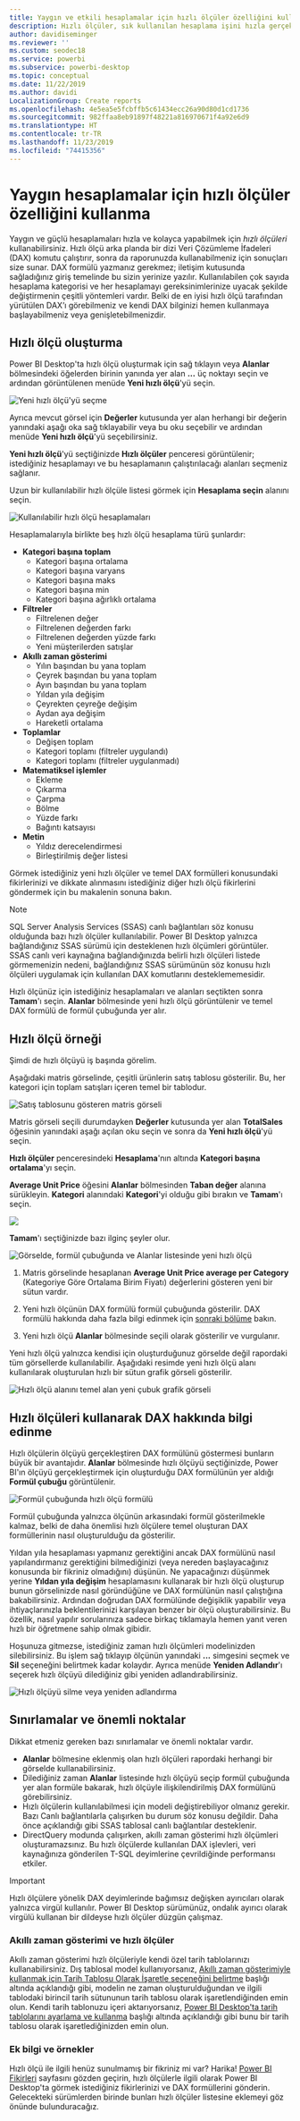 ```yaml
---
title: Yaygın ve etkili hesaplamalar için hızlı ölçüler özelliğini kullanma
description: Hızlı ölçüler, sık kullanılan hesaplama işini hızla gerçekleştiren kullanıma hazır DAX formülleri sağlar.
author: davidiseminger
ms.reviewer: ''
ms.custom: seodec18
ms.service: powerbi
ms.subservice: powerbi-desktop
ms.topic: conceptual
ms.date: 11/22/2019
ms.author: davidi
LocalizationGroup: Create reports
ms.openlocfilehash: 4e5ea5e5fcbffb5c61434ecc26a90d80d1cd1736
ms.sourcegitcommit: 982ffaa8eb91897f48221a816970671f4a92e6d9
ms.translationtype: HT
ms.contentlocale: tr-TR
ms.lasthandoff: 11/23/2019
ms.locfileid: "74415356"
---
```

# <a name="use-quick-measures-for-common-calculations"></a>Yaygın hesaplamalar için hızlı ölçüler özelliğini kullanma
Yaygın ve güçlü hesaplamaları hızla ve kolayca yapabilmek için *hızlı ölçüleri* kullanabilirsiniz. Hızlı ölçü arka planda bir dizi Veri Çözümleme İfadeleri (DAX) komutu çalıştırır, sonra da raporunuzda kullanabilmeniz için sonuçları size sunar. DAX formülü yazmanız gerekmez; iletişim kutusunda sağladığınız giriş temelinde bu sizin yerinize yazılır. Kullanılabilen çok sayıda hesaplama kategorisi ve her hesaplamayı gereksinimlerinize uyacak şekilde değiştirmenin çeşitli yöntemleri vardır. Belki de en iyisi hızlı ölçü tarafından yürütülen DAX’ı görebilmeniz ve kendi DAX bilginizi hemen kullanmaya başlayabilmeniz veya genişletebilmenizdir.

## <a name="create-a-quick-measure"></a>Hızlı ölçü oluşturma

Power BI Desktop'ta hızlı ölçü oluşturmak için sağ tıklayın veya **Alanlar** bölmesindeki öğelerden birinin yanında yer alan **...** üç noktayı seçin ve ardından görüntülenen menüde **Yeni hızlı ölçü**'yü seçin. 

![Yeni hızlı ölçü'yü seçme](media/desktop-quick-measures/quick-measures_01.png)

Ayrıca mevcut görsel için **Değerler** kutusunda yer alan herhangi bir değerin yanındaki aşağı oka sağ tıklayabilir veya bu oku seçebilir ve ardından menüde **Yeni hızlı ölçü**'yü seçebilirsiniz. 

**Yeni hızlı ölçü**'yü seçtiğinizde **Hızlı ölçüler** penceresi görüntülenir; istediğiniz hesaplamayı ve bu hesaplamanın çalıştırılacağı alanları seçmeniz sağlanır. 

Uzun bir kullanılabilir hızlı ölçüle listesi görmek için **Hesaplama seçin** alanını seçin. 

![Kullanılabilir hızlı ölçü hesaplamaları](media/desktop-quick-measures/quick-measures_04.png)

Hesaplamalarıyla birlikte beş hızlı ölçü hesaplama türü şunlardır:

* **Kategori başına toplam**
  * Kategori başına ortalama
  * Kategori başına varyans
  * Kategori başına maks
  * Kategori başına min
  * Kategori başına ağırlıklı ortalama
* **Filtreler**
  * Filtrelenen değer
  * Filtrelenen değerden farkı
  * Filtrelenen değerden yüzde farkı
  * Yeni müşterilerden satışlar
* **Akıllı zaman gösterimi**
  * Yılın başından bu yana toplam
  * Çeyrek başından bu yana toplam
  * Ayın başından bu yana toplam
  * Yıldan yıla değişim
  * Çeyrekten çeyreğe değişim
  * Aydan aya değişim
  * Hareketli ortalama
* **Toplamlar**
  * Değişen toplam
  * Kategori toplamı (filtreler uygulandı)
  * Kategori toplamı (filtreler uygulanmadı)
* **Matematiksel işlemler**
  * Ekleme
  * Çıkarma
  * Çarpma
  * Bölme
  * Yüzde farkı
  * Bağıntı katsayısı
* **Metin**
  * Yıldız derecelendirmesi
  * Birleştirilmiş değer listesi

Görmek istediğiniz yeni hızlı ölçüler ve temel DAX formülleri konusundaki fikirlerinizi ve dikkate alınmasını istediğiniz diğer hızlı ölçü fikirlerini göndermek için bu makalenin sonuna bakın.

> [!NOTE]
> SQL Server Analysis Services (SSAS) canlı bağlantıları söz konusu olduğunda bazı hızlı ölçüler kullanılabilir. Power BI Desktop yalnızca bağlandığınız SSAS sürümü için desteklenen hızlı ölçümleri görüntüler. SSAS canlı veri kaynağına bağlandığınızda belirli hızlı ölçüleri listede görmemenizin nedeni, bağlandığınız SSAS sürümünün söz konusu hızlı ölçüleri uygulamak için kullanılan DAX komutlarını desteklememesidir.

Hızlı ölçünüz için istediğiniz hesaplamaları ve alanları seçtikten sonra **Tamam**'ı seçin. **Alanlar** bölmesinde yeni hızlı ölçü görüntülenir ve temel DAX formülü de formül çubuğunda yer alır. 

## <a name="quick-measure-example"></a>Hızlı ölçü örneği
Şimdi de hızlı ölçüyü iş başında görelim.

Aşağıdaki matris görselinde, çeşitli ürünlerin satış tablosu gösterilir. Bu, her kategori için toplam satışları içeren temel bir tablodur.

![Satış tablosunu gösteren matris görseli](media/desktop-quick-measures/quick-measures_05.png)

Matris görseli seçili durumdayken **Değerler** kutusunda yer alan **TotalSales** öğesinin yanındaki aşağı açılan oku seçin ve sonra da **Yeni hızlı ölçü**'yü seçin. 

**Hızlı ölçüler** penceresindeki **Hesaplama**'nın altında **Kategori başına ortalama**'yı seçin. 

**Average Unit Price** öğesini **Alanlar** bölmesinden **Taban değer** alanına sürükleyin. **Kategori** alanındaki **Kategori**'yi olduğu gibi bırakın ve **Tamam**'ı seçin. 

![](media/desktop-quick-measures/quick-measures_06.png)

**Tamam**'ı seçtiğinizde bazı ilginç şeyler olur.

![Görselde, formül çubuğunda ve Alanlar listesinde yeni hızlı ölçü](media/desktop-quick-measures/quick-measures_07.png)

1. Matris görselinde hesaplanan **Average Unit Price average per Category** (Kategoriye Göre Ortalama Birim Fiyatı) değerlerini gösteren yeni bir sütun vardır.
   
2. Yeni hızlı ölçünün DAX formülü formül çubuğunda gösterilir. DAX formülü hakkında daha fazla bilgi edinmek için [sonraki bölüme](#learn-dax-by-using-quick-measures) bakın.
   
3. Yeni hızlı ölçü **Alanlar** bölmesinde seçili olarak gösterilir ve vurgulanır. 

Yeni hızlı ölçü yalnızca kendisi için oluşturduğunuz görselde değil rapordaki tüm görsellerde kullanılabilir. Aşağıdaki resimde yeni hızlı ölçü alanı kullanılarak oluşturulan hızlı bir sütun grafik görseli gösterilir.

![Hızlı ölçü alanını temel alan yeni çubuk grafik görseli](media/desktop-quick-measures/quick-measures_09.png)

## <a name="learn-dax-by-using-quick-measures"></a>Hızlı ölçüleri kullanarak DAX hakkında bilgi edinme
Hızlı ölçülerin ölçüyü gerçekleştiren DAX formülünü göstermesi bunların büyük bir avantajıdır. **Alanlar** bölmesinde hızlı ölçüyü seçtiğinizde, Power BI'ın ölçüyü gerçekleştirmek için oluşturduğu DAX formülünün yer aldığı **Formül çubuğu** görüntülenir.

![Formül çubuğunda hızlı ölçü formülü](media/desktop-quick-measures/quick-measures_10.png)

Formül çubuğunda yalnızca ölçünün arkasındaki formül gösterilmekle kalmaz, belki de daha önemlisi hızlı ölçülere temel oluşturan DAX formüllerinin nasıl oluşturulduğu da gösterilir.

Yıldan yıla hesaplaması yapmanız gerektiğini ancak DAX formülünü nasıl yapılandırmanız gerektiğini bilmediğinizi (veya nereden başlayacağınız konusunda bir fikriniz olmadığını) düşünün. Ne yapacağınızı düşünmek yerine **Yıldan yıla değişim** hesaplamasını kullanarak bir hızlı ölçü oluşturup bunun görselinizde nasıl göründüğüne ve DAX formülünün nasıl çalıştığına bakabilirsiniz. Ardından doğrudan DAX formülünde değişiklik yapabilir veya ihtiyaçlarınızla beklentilerinizi karşılayan benzer bir ölçü oluşturabilirsiniz. Bu özellik, nasıl yapılır sorularınıza sadece birkaç tıklamayla hemen yanıt veren hızlı bir öğretmene sahip olmak gibidir. 

Hoşunuza gitmezse, istediğiniz zaman hızlı ölçümleri modelinizden silebilirsiniz. Bu işlem sağ tıklayıp ölçünün yanındaki **...** simgesini seçmek ve **Sil** seçeneğini belirtmek kadar kolaydır. Ayrıca menüde **Yeniden Adlandır**'ı seçerek hızlı ölçüyü dilediğiniz gibi yeniden adlandırabilirsiniz. 

![Hızlı ölçüyü silme veya yeniden adlandırma](media/desktop-quick-measures/quick-measures_11.png)

## <a name="limitations-and-considerations"></a>Sınırlamalar ve önemli noktalar
Dikkat etmeniz gereken bazı sınırlamalar ve önemli noktalar vardır.

- **Alanlar** bölmesine eklenmiş olan hızlı ölçüleri rapordaki herhangi bir görselde kullanabilirsiniz.
- Dilediğiniz zaman **Alanlar** listesinde hızlı ölçüyü seçip formül çubuğunda yer alan formüle bakarak, hızlı ölçüyle ilişkilendirilmiş DAX formülünü görebilirsiniz.
- Hızlı ölçülerin kullanılabilmesi için modeli değiştirebiliyor olmanız gerekir. Bazı Canlı bağlantılarla çalışırken bu durum söz konusu değildir. Daha önce açıklandığı gibi SSAS tablosal canlı bağlantılar desteklenir.
- DirectQuery modunda çalışırken, akıllı zaman gösterimi hızlı ölçümleri oluşturamazsınız. Bu hızlı ölçülerde kullanılan DAX işlevleri, veri kaynağınıza gönderilen T-SQL deyimlerine çevrildiğinde performansı etkiler.

> [!IMPORTANT]
> Hızlı ölçülere yönelik DAX deyimlerinde bağımsız değişken ayırıcıları olarak yalnızca virgül kullanılır. Power BI Desktop sürümünüz, ondalık ayırıcı olarak virgülü kullanan bir dildeyse hızlı ölçüler düzgün çalışmaz.

### <a name="time-intelligence-and-quick-measures"></a>Akıllı zaman gösterimi ve hızlı ölçüler
Akıllı zaman gösterimi hızlı ölçüleriyle kendi özel tarih tablolarınızı kullanabilirsiniz. Dış tablosal model kullanıyorsanız, [Akıllı zaman gösterimiyle kullanmak için Tarih Tablosu Olarak İşaretle seçeneğini belirtme](https://docs.microsoft.com/sql/analysis-services/tabular-models/specify-mark-as-date-table-for-use-with-time-intelligence-ssas-tabular) başlığı altında açıklandığı gibi, modelin ne zaman oluşturulduğundan ve ilgili tablodaki birincil tarih sütununun tarih tablosu olarak işaretlendiğinden emin olun. Kendi tarih tablonuzu içeri aktarıyorsanız, [Power BI Desktop'ta tarih tablolarını ayarlama ve kullanma](desktop-date-tables.md) başlığı altında açıklandığı gibi bunu bir tarih tablosu olarak işaretlediğinizden emin olun.

### <a name="additional-information-and-examples"></a>Ek bilgi ve örnekler
Hızlı ölçü ile ilgili henüz sunulmamış bir fikriniz mi var? Harika! [Power BI Fikirleri](https://go.microsoft.com/fwlink/?linkid=842906) sayfasını gözden geçirin, hızlı ölçülerle ilgili olarak Power BI Desktop'ta görmek istediğiniz fikirlerinizi ve DAX formüllerini gönderin. Gelecekteki sürümlerden birinde bunları hızlı ölçüler listesine eklemeyi göz önünde bulunduracağız.

